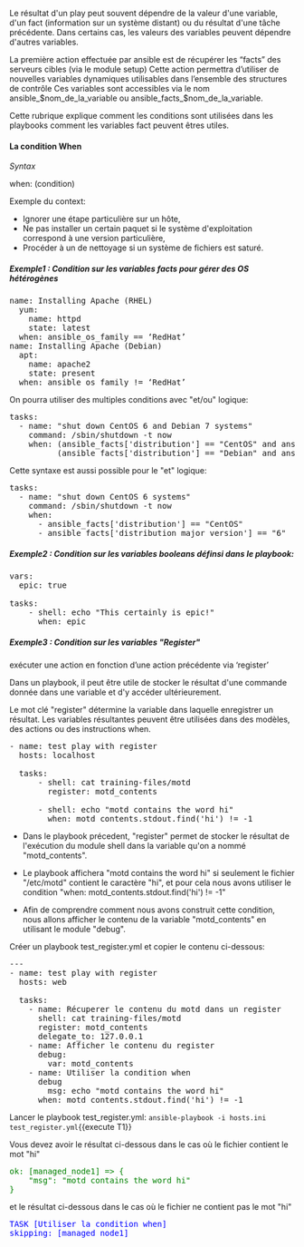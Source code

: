
Le résultat d'un play peut souvent dépendre de la valeur d'une variable, d'un fact (information sur un système distant) ou du résultat d'une tâche précédente. Dans certains cas, les valeurs des variables peuvent dépendre d'autres variables. 

La première action effectuée par ansible est de récupérer les “facts” des serveurs cibles (via le module setup)
Cette action permettra d’utiliser de nouvelles variables dynamiques utilisables dans l’ensemble des structures de contrôle
Ces variables sont accessibles via le nom ansible_$nom_de_la_variable ou ansible_facts_$nom_de_la_variable.

Cette rubrique explique comment les conditions sont utilisées dans les playbooks comment les variables fact peuvent êtres utiles.

#### La condition When
*Syntax*

when: (condition)

Exemple du context: 
- Ignorer une étape particulière sur un hôte,
- Ne pas installer un certain paquet si le système d'exploitation correspond à une version particulière, 
- Procéder à un de nettoyage si un système de fichiers est saturé.

##### Exemple1 : Condition sur les variables facts pour gérer des OS hétérogènes

<pre class="file">
name: Installing Apache (RHEL)
  yum: 
    name: httpd
    state: latest
  when: ansible_os_family == ‘RedHat’
name: Installing Apache (Debian)
  apt:
    name: apache2
    state: present
  when: ansible_os_family != ‘RedHat’
</pre>

On pourra utiliser des multiples conditions avec "et/ou" logique:
<pre class="file">
tasks:
  - name: "shut down CentOS 6 and Debian 7 systems"
    command: /sbin/shutdown -t now
    when: (ansible_facts['distribution'] == "CentOS" and ansible_facts['distribution_major_version'] == "6") or
          (ansible_facts['distribution'] == "Debian" and ansible_facts['distribution_major_version'] == "7")
</pre>

Cette syntaxe est aussi possible pour le "et" logique:
<pre class="file">
tasks:
  - name: "shut down CentOS 6 systems"
    command: /sbin/shutdown -t now
    when:
      - ansible_facts['distribution'] == "CentOS"
      - ansible_facts['distribution_major_version'] == "6"
</pre>

##### Exemple2 : Condition sur les variables booleans définsi dans le playbook:

<pre class="file">
vars:
  epic: true

tasks:
    - shell: echo "This certainly is epic!"
      when: epic
</pre>

##### Exemple3 : Condition sur les variables "Register"
 exécuter une action en fonction d’une action précédente via ‘register’
 
Dans un playbook, il peut être utile de stocker le résultat d'une commande donnée dans une variable et d'y accéder ultérieurement. 

Le mot clé "register" détermine la variable dans laquelle enregistrer un résultat. Les variables résultantes peuvent être utilisées dans des modèles, des actions ou des instructions when. 

<pre class="file">
- name: test play with register
  hosts: localhost

  tasks:
      - shell: cat training-files/motd
        register: motd_contents

      - shell: echo "motd contains the word hi"
        when: motd_contents.stdout.find('hi') != -1
</pre>


- Dans le playbook précedent, "register" permet de stocker le résultat de l'exécution du module shell dans la variable qu'on a nommé "motd_contents".

- Le playbook affichera "motd contains the word hi" si seulement le fichier  "/etc/motd" contient le caractère "hi", et pour cela nous avons utiliser le condition "when: motd_contents.stdout.find('hi') != -1"

- Afin de comprendre comment nous avons construit cette condition, nous allons afficher le contenu de la variable "motd_contents" en utilisant le module "debug".

Créer un playbook test_register.yml et copier le contenu ci-dessous:

<pre class="file">
---
- name: test play with register
  hosts: web

  tasks:
    - name: Récuperer le contenu du motd dans un register
      shell: cat training-files/motd
      register: motd_contents
      delegate_to: 127.0.0.1
    - name: Afficher le contenu du register  
      debug:
        var: motd_contents
    - name: Utiliser la condition when   
      debug
        msg: echo "motd contains the word hi"
      when: motd_contents.stdout.find('hi') != -1
</pre>


Lancer le playbook test_register.yml:
`ansible-playbook -i hosts.ini test_register.yml`{{execute T1}}

Vous devez avoir le résultat ci-dessous dans le cas où le fichier contient le mot "hi"

<pre style="color: green">
ok: [managed_node1] => {
    "msg": "motd contains the word hi"
}
</pre>

et le résultat ci-dessous dans le cas où le fichier ne contient pas le mot "hi"

<pre style="color: blue">
TASK [Utiliser la condition when]
skipping: [managed_node1]
</pre>



